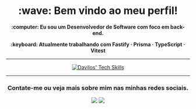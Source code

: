 <div align="center">
  <h1> <strong>:wave: Bem vindo ao meu perfil!</strong> </h1>

  <p> <strong>:computer: Eu sou um Desenvolvedor de Software com foco em back-end.</strong> </p>
  <p> <strong>:keyboard: Atualmente trabalhando com Fastify · Prisma · TypeScript · Vitest</strong> </p>
</div>

---

<div align="center" style="display: inline_block">
  <p>
    <a href="https://skillicons.dev">
      <img src="https://skillicons.dev/icons?i=nodejs,express,sequelize,prisma,python,js,ts,vitest,django,docker,mysql,git,linux&theme=dark" alt="Davilos' Tech Skills" />
    </a>
  </p>
</div>
  
---

<div align="center">
  <h3> <strong>Contate-me ou veja mais sobre mim nas minhas redes sociais.</strong> </h3>
  
  <a href="https://www.linkedin.com/in/davilos-tavares-51a4a721a/"><img src = "https://img.shields.io/badge/LinkedIn-0077B5?style=for-the-badge&logo=linkedin&logoColor=white"></a>
  <a href="https://mail.google.com/mail/u/0/?fs=1&tf=cm&source=mailto&to=davilostavaresgg@gmail.com"><img src="https://img.shields.io/badge/Gmail-D14836?style=for-the-badge&logo=gmail&logoColor=white"></a>
</div>
